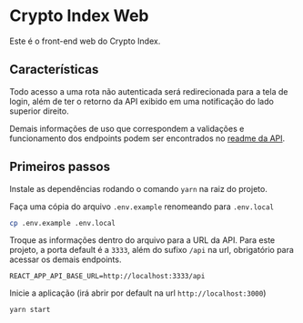 # Crypto Index Web
Este é o front-end web do Crypto Index.

## Características

Todo acesso a uma rota não autenticada será redirecionada para a tela de login, além de ter o retorno da API exibido em uma notificação do lado superior direito.

Demais informações de uso que correspondem a validações e funcionamento dos endpoints podem ser encontrados no [readme da API](https://github.com/dansoliveira/crypto-index/blob/main/api/README.md).

## Primeiros passos
Instale as dependências rodando o comando `yarn` na raiz do projeto.

Faça uma cópia do arquivo `.env.example` renomeando para `.env.local`
```bash
cp .env.example .env.local
```

Troque as informações dentro do arquivo para a URL da API. Para este projeto, a porta default é a `3333`, além do sufixo `/api` na url, obrigatório para acessar os demais endpoints.
```
REACT_APP_API_BASE_URL=http://localhost:3333/api
```

Inicie a aplicação (irá abrir por default na url `http://localhost:3000`)
```
yarn start
```

